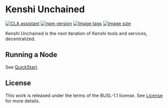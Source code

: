 # Kenshi Unchained

[![CLA assistant](https://cla-assistant.io/readme/badge/KenshiTech/unchained)](https://cla-assistant.io/KenshiTech/unchained)
[![npm version](https://badge.fury.io/js/@kenshi.io%2Funchained.svg)](https://badge.fury.io/js/@kenshi.io%2Funchained)
[![Image tags](https://ghcrbadge-1-y2886489.deta.app/kenshitech/unchained/tags?color=%2344cc11&ignore=latest&n=3&label=image+tags&trim=)](https://github.com/KenshiTech/unchained/pkgs/container/unchained)
[![Image size](https://ghcrbadge-1-y2886489.deta.app/kenshitech/unchained/size?color=%2344cc11&tag=latest&label=image+size&trim=)](https://github.com/KenshiTech/unchained/pkgs/container/unchained)

Kenshi Unchained is the next iteration of Kenshi tools and services, decentralized.

## Running a Node

See [QuickStart](./quickstart.md).

## License

This work is released under the terms of the BUSL-1.1 license.
See [License](./LICENSE) for more details.
